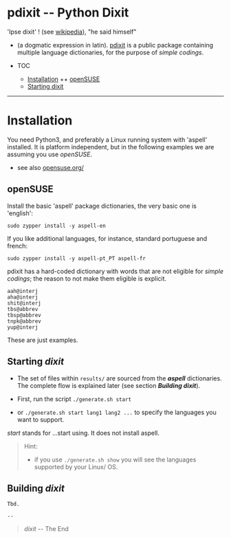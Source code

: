 # pdixit -- Python Dixit

'Ipse dixit' ! (see [wikipedia](https://en.wikipedia.org/wiki/Ipse_dixit)), "he said himself"
- (a dogmatic expression in latin).
[pdixit](https://github.com/serrasqueiro/pdixit/) is a public package containing multiple language dictionaries, for the purpose of _simple codings_.

* TOC

  + [Installation](#Installation)
    ++ [openSUSE](#openSUSE)
  + [Starting dixit](#starting-dixit)

* * *

# Installation

You need Python3, and preferably a Linux running system with 'aspell' installed.
It is platform independent, but in the following examples we are assuming you use _openSUSE_.
- see also [opensuse.org/](https://www.opensuse.org/)

## openSUSE
Install the basic 'aspell' package dictionaries, the very basic one is 'english':
```
sudo zypper install -y aspell-en
```

If you like additional languages, for instance, standard portuguese and french:
```
sudo zypper install -y aspell-pt_PT aspell-fr
```

pdixit has a hard-coded dictionary with words that are not eligible for _simple codings_;
the reason to not make them eligible is explicit.
```
aah@interj
aha@interj
shit@interj
tbs@abbrev
tbsp@abbrev
tnpk@abbrev
yup@interj
```
These are just examples.

## Starting _dixit_

- The set of files within `results/` are sourced from the _**aspell**_ dictionaries.
The complete flow is explained later (see section _**Building dixit**_).

- First, run the script `./generate.sh start`
- or `./generate.sh start lang1 lang2 ...` to specify the languages you want to support.

_start_ stands for ...start using. It does not install aspell.

> Hint:
> - if you use `./generate.sh show` you will see the languages supported by your Linux/ OS.

## Building _dixit_

~~~~
Tbd.
~~~~


`--`

> _*dixit*_ -- The End

